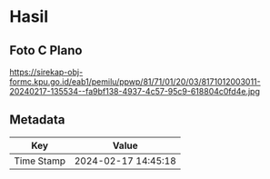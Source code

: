 # Hasil

## Foto C Plano

https://sirekap-obj-formc.kpu.go.id/eab1/pemilu/ppwp/81/71/01/20/03/8171012003011-20240217-135534--fa9bf138-4937-4c57-95c9-618804c0fd4e.jpg


## Metadata

| Key        | Value               |
| ---------- | ------------------- |
| Time Stamp | 2024-02-17 14:45:18 |



